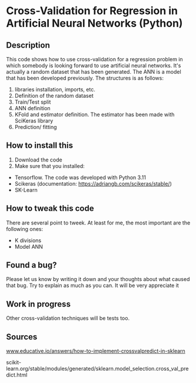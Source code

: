 # Cross-Validation for Regression in Artificial Neural Networks (Python)

## Description
This code shows how to use cross-validation for a regression problem in which somebody is looking forward to use artificial neural networks. It's actually a random dataset that has been generated. The ANN is a model that has been developed previously. The structures is as follows:
1) libraries installation, imports, etc.
2) Definition of the random dataset
3) Train/Test split
4) ANN definition
5) KFold and estimator definition. The estimator has been made with SciKeras library
6) Prediction/ fitting

## How to install this
1) Download the code
2) Make sure that you installed:
* Tensorflow. The code was developed with Python 3.11
* Scikeras (documentation: https://adriangb.com/scikeras/stable/)
* SK-Learn

## How to tweak this code
There are several point to tweek. At least for me, the most important are the following ones:
* K divisions
* Model ANN

## Found a bug?
Please let us know by writing it down and your thoughts about what caused that bug. Try to explain as much as you can. It will be very appreciate it

## Work in progress
Other cross-validation techniques will be tests too.

## Sources
www.educative.io/answers/how-to-implement-crossvalpredict-in-sklearn

scikit-learn.org/stable/modules/generated/sklearn.model_selection.cross_val_predict.html


